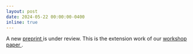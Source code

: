 ```yaml
---
layout: post
date: 2024-05-22 00:00:00-0400
inline: true
---
```



<!--Attending <a href='https://sites.google.com/view/ellis-robust-ml-workshop'> ELLIS Robust ML Workshop </a> from 23 to 24 September 2023 at Aalto Dipoli.-->

A new <a href='assets/pdf/Heteroscedastic_Preferential_Bayesian_Optimization_with_Informative_Noise_Priors.pdf'> preprint </a> is under review. This is the extension work of our <a href='assets/pdf/heteroscedasticPBO_neurips2023.pdf'> workshop paper </a>.
